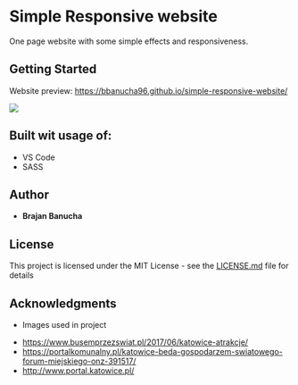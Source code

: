 # Simple Responsive website

One page website with some simple effects and responsiveness.

## Getting Started

Website preview: https://bbanucha96.github.io/simple-responsive-website/

![](https://i.imgur.com/lrvgyar.png)

## Built wit usage of:

* VS Code
* SASS

## Author

* **Brajan Banucha** 

## License

This project is licensed under the MIT License - see the [LICENSE.md](LICENSE.md) file for details

## Acknowledgments

* Images used in project
- https://www.busemprzezswiat.pl/2017/06/katowice-atrakcje/
- https://portalkomunalny.pl/katowice-beda-gospodarzem-swiatowego-forum-miejskiego-onz-391517/
- http://www.portal.katowice.pl/

